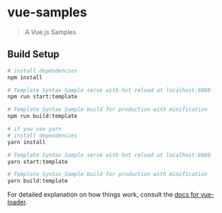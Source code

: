 # vue-samples
> A Vue.js Samples

## Build Setup

``` bash
# install dependencies
npm install

# Template Syntax Sample serve with hot reload at localhost:8080
npm run start:template

# Template Syntax Sample build for production with minification
npm run build:template

# if you use yarn
# install dependencies
yarn install

# Template Syntax Sample serve with hot reload at localhost:8080
yarn start:template

# Template Syntax Sample build for production with minification
yarn build:template
```

For detailed explanation on how things work, consult the [docs for vue-loader](http://vuejs.github.io/vue-loader).
